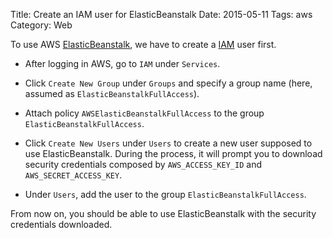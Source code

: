 Title: Create an IAM user for ElasticBeanstalk
Date: 2015-05-11
Tags: aws
Category: Web


To use AWS [ElasticBeanstalk](http://docs.aws.amazon.com/elasticbeanstalk),
we have to create a [IAM](http://aws.amazon.com/iam/) user first.

- After logging in AWS, go to `IAM` under `Services`.

- Click `Create New Group` under `Groups` and specify a group name (here, assumed as `ElasticBeanstalkFullAccess`).

- Attach policy `AWSElasticBeanstalkFullAccess` to the group `ElasticBeanstalkFullAccess`.

- Click `Create New Users` under `Users` to create a new user supposed to use ElasticBeanstalk. During the process, it will prompt you to download security credentials composed by `AWS_ACCESS_KEY_ID` and `AWS_SECRET_ACCESS_KEY`.

- Under `Users`, add the user to the group `ElasticBeanstalkFullAccess`.

From now on, you should be able to use ElasticBeanstalk with the security credentials downloaded.
